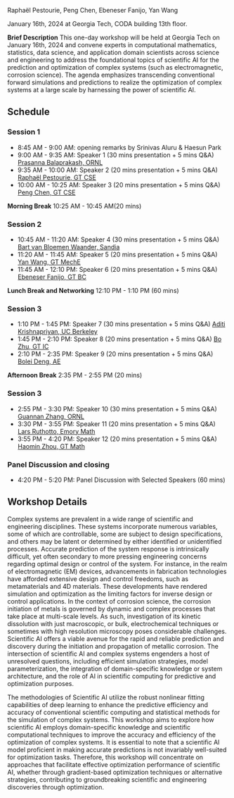 Raphaël Pestourie, Peng Chen, Ebeneser Fanijo, Yan Wang

January 16th, 2024 at Georgia Tech, CODA building 13th floor.

**Brief Description** This one-day workshop will be held at Georgia Tech on January 16th, 2024 and convene experts in computational mathematics, statistics, data science, and application domain scientists across science and engineering to address the foundational topics of scientific AI for the prediction and optimization of complex systems (such as electromagnetic, corrosion science). The agenda emphasizes transcending conventional forward simulations and predictions to realize the optimization of complex systems at a large scale by harnessing the power of scientific AI. 

## Schedule

### Session 1

- 8:45 AM - 9:00 AM: opening remarks by Srinivas Aluru & Haesun Park
- 9:00 AM - 9:35 AM: Speaker 1 (30 mins presentation + 5 mins Q&A) [Prasanna Balaprakash, ORNL](https://www.ornl.gov/staff-profile/prasanna-balaprakash)
- 9:35 AM - 10:00 AM: Speaker 2 (20 mins presentation + 5 mins Q&A) [Raphaël Pestourie, GT CSE](https://www.raphaelpestourie.com/)
- 10:00 AM - 10:25 AM: Speaker 3 (20 mins presentation + 5 mins Q&A) [Peng Chen, GT CSE](https://faculty.cc.gatech.edu/~pchen402/)

**Morning Break** 10:25 AM - 10:45 AM(20 mins)

### Session 2

- 10:45 AM - 11:20 AM: Speaker 4 (30 mins presentation + 5 mins Q&A) [Bart van Bloemen Waander, Sandia](https://www.sandia.gov/ccr/staff/bart-g-van-bloemen-waanders/)
- 11:20 AM - 11:45 AM: Speaker 5 (20 mins presentation + 5 mins Q&A) [Yan Wang, GT MechE](https://research.gatech.edu/yan-wang)
- 11:45 AM - 12:10 PM: Speaker 6 (20 mins presentation + 5 mins Q&A) [Ebeneser Fanijo, GT BC](https://bc.gatech.edu/people/ebenezer-fanijo)

**Lunch Break and Networking** 12:10 PM - 1:10 PM (60 mins)

### Session 3

- 1:10 PM - 1:45 PM: Speaker 7 (30 mins presentation + 5 mins Q&A) [Aditi Krishnapriyan, UC Berkeley](https://a1k12.github.io/)
- 1:45 PM - 2:10 PM: Speaker 8 (20 mins presentation + 5 mins Q&A) [Bo Zhu, GT IC](https://faculty.cc.gatech.edu/~bozhu/)
- 2:10 PM - 2:35 PM: Speaker 9 (20 mins presentation + 5 mins Q&A) [Bolei Deng, AE](https://www.boleideng.com/)

**Afternoon Break** 2:35 PM - 2:55 PM (20 mins)

### Session 3

- 2:55 PM - 3:30 PM: Speaker 10 (30 mins presentation + 5 mins Q&A) [Guannan Zhang, ORNL](https://www.ornl.gov/staff-profile/guannan-zhang)
- 3:30 PM - 3:55 PM: Speaker 11 (20 mins presentation + 5 mins Q&A) [Lars Ruthotto, Emory Math](https://www.math.emory.edu/~lruthot/)
- 3:55 PM - 4:20 PM: Speaker 12 (20 mins presentation + 5 mins Q&A) [Haomin Zhou, GT Math](https://hmzhou.math.gatech.edu/)

### Panel Discussion and closing 

- 4:20 PM - 5:20 PM: Panel Discussion with Selected Speakers (60 mins)

## Workshop Details

Complex systems are prevalent in a wide range of scientific and engineering disciplines. These systems incorporate numerous variables, some of which are controllable, some are subject to design specifications, and others may be latent or determined by either identified or unidentified processes. Accurate prediction of the system response is intrinsically difficult, yet often secondary to more pressing engineering concerns regarding optimal design or control of the system. For instance, in the realm of electromagnetic (EM) devices, advancements in fabrication technologies have afforded extensive design and control freedoms, such as metamaterials and 4D materials. These developments have rendered simulation and optimization as the limiting factors for inverse design or control applications. In the context of corrosion science, the corrosion initiation of metals is governed by dynamic and complex processes that take place at multi-scale levels. As such, investigation of its kinetic dissolution with just macroscopic, or bulk, electrochemical techniques or sometimes with high resolution microscopy poses considerable challenges. Scientific AI offers a viable avenue for the rapid and reliable prediction and discovery during the initiation and propagation of metallic corrosion. The intersection of scientific AI and complex systems engenders a host of unresolved questions, including efficient simulation strategies, model parameterization, the integration of domain-specific knowledge or system architecture, and the role of AI in scientific computing for predictive and optimization purposes. 
 
The methodologies of Scientific AI utilize the robust nonlinear fitting capabilities of deep learning to enhance the predictive efficiency and accuracy of conventional scientific computing and statistical methods for the simulation of complex systems. This workshop aims to explore how scientific AI employs domain-specific knowledge and scientific computational techniques to improve the accuracy and efficiency of the optimization of complex systems. It is essential to note that a scientific AI model proficient in making accurate predictions is not invariably well-suited for optimization tasks. Therefore, this workshop will concentrate on approaches that facilitate effective optimization performance of scientific AI, whether through gradient-based optimization techniques or alternative strategies, contributing to groundbreaking scientific and engineering discoveries through optimization. 
